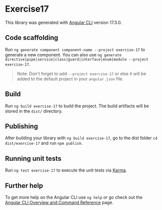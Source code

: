 # Exercise17

This library was generated with [Angular CLI](https://github.com/angular/angular-cli) version 17.3.0.

## Code scaffolding

Run `ng generate component component-name --project exercise-17` to generate a new component. You can also use `ng generate directive|pipe|service|class|guard|interface|enum|module --project exercise-17`.
> Note: Don't forget to add `--project exercise-17` or else it will be added to the default project in your `angular.json` file. 

## Build

Run `ng build exercise-17` to build the project. The build artifacts will be stored in the `dist/` directory.

## Publishing

After building your library with `ng build exercise-17`, go to the dist folder `cd dist/exercise-17` and run `npm publish`.

## Running unit tests

Run `ng test exercise-17` to execute the unit tests via [Karma](https://karma-runner.github.io).

## Further help

To get more help on the Angular CLI use `ng help` or go check out the [Angular CLI Overview and Command Reference](https://angular.io/cli) page.
